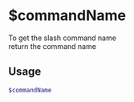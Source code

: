 # $commandName

To get the slash command name\
return the command name

## Usage

```bash
$commandName
```

